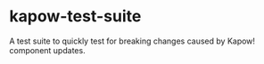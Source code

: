 # kapow-test-suite
A test suite to quickly test for breaking changes caused by Kapow! component updates.
